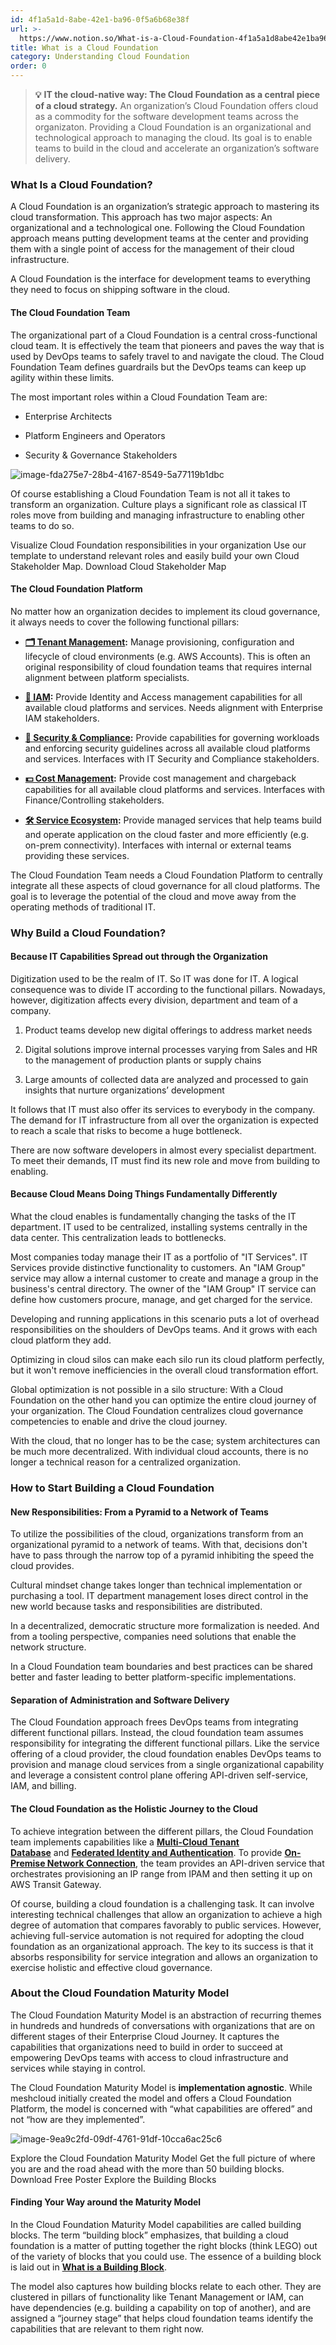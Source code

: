```yaml
---
id: 4f1a5a1d-8abe-42e1-ba96-0f5a6b68e38f
url: >-
  https://www.notion.so/What-is-a-Cloud-Foundation-4f1a5a1d8abe42e1ba960f5a6b68e38f
title: What is a Cloud Foundation
category: Understanding Cloud Foundation
order: 0
---
```


> **💡** **IT the cloud-native way: The Cloud Foundation as a central piece of a cloud strategy.**
> An organization’s Cloud Foundation offers cloud as a commodity for the software development teams across the organizaton.
> Providing a Cloud Foundation is an organizational and technological approach to managing the cloud. Its goal is to enable teams to build in the cloud and accelerate an organization’s software delivery. 

### What Is a Cloud Foundation?

A Cloud Foundation is an organization’s strategic approach to mastering its cloud transformation. This approach has two major aspects: An organizational and a technological one. Following the Cloud Foundation approach means putting development teams at the center and providing them with a single point of access for the management of their cloud infrastructure.

A Cloud Foundation is the interface for development teams to everything they need to focus on shipping software in the cloud.

#### The Cloud Foundation Team

The organizational part of a Cloud Foundation is a central cross-functional cloud team. It is effectively the team that pioneers and paves the way that is used by DevOps teams to safely travel to and navigate the cloud. The Cloud Foundation Team defines guardrails but the DevOps teams can keep up agility within these limits. 

The most important roles within a Cloud Foundation Team are: 

- Enterprise Architects

- Platform Engineers and Operators

- Security & Governance Stakeholders

![image-fda275e7-28b4-4167-8549-5a77119b1dbc](./fda275e7-28b4-4167-8549-5a77119b1dbc.webp)

Of course establishing a Cloud Foundation Team is not all it takes to transform an organization. Culture plays a significant role as classical IT roles move from building and managing infrastructure to enabling other teams to do so.

<!--notion-markdown-cms:raw-->
<CallToAction>
  <CtaHeader>Visualize Cloud Foundation responsibilities in your organization</CtaHeader>
  <CtaText>Use our template to understand relevant roles and easily build your own Cloud Stakeholder Map.</CtaText>
  <CtaButton class="btn-primary" url="https://www.meshcloud.io/cloudfoundation-stakeholder-map/">Download Cloud Stakeholder Map</CtaButton>
</CallToAction>

#### The Cloud Foundation Platform

No matter how an organization decides to implement its cloud governance, it always needs to cover the following functional pillars:

- [**🗂 Tenant Management**](https://cloudfoundation.meshcloud.io/maturity-model/tenant-management/)**:** Manage provisioning, configuration and lifecycle of cloud environments (e.g. AWS Accounts). This is often an original responsibility of cloud foundation teams that requires internal alignment between platform specialists.

- [**🔐 IAM**](https://cloudfoundation.meshcloud.io/maturity-model/iam/)**:** Provide Identity and Access management capabilities for all available cloud platforms and services. Needs alignment with Enterprise IAM stakeholders.

- [**🔖 Security & Compliance**](https://cloudfoundation.meshcloud.io/maturity-model/security-and-compliance/)**:** Provide capabilities for governing workloads and enforcing security guidelines across all available cloud platforms and services. Interfaces with IT Security and Compliance stakeholders.

- [**💵 Cost Management**](https://cloudfoundation.meshcloud.io/maturity-model/cost-management/)**:** Provide cost management and chargeback capabilities for all available cloud platforms and services. Interfaces with Finance/Controlling stakeholders.

- [**🛠 Service Ecosystem**](https://cloudfoundation.meshcloud.io/maturity-model/service-ecosystem/)**:** Provide managed services that help teams build and operate application on the cloud faster and more efficiently (e.g. on-prem connectivity). Interfaces with internal or external teams providing these services.

The Cloud Foundation Team needs a Cloud Foundation Platform to centrally integrate all these aspects of cloud governance for all cloud platforms. The goal is to leverage the potential of the cloud and move away from the operating methods of traditional IT.

### Why Build a Cloud Foundation?

#### Because IT Capabilities Spread out through the Organization

Digitization used to be the realm of IT. So IT was done for IT. A logical consequence was to divide IT according to the functional pillars. Nowadays, however, digitization affects every division, department and team of a company. 

1. Product teams develop new digital offerings to address market needs

1. Digital solutions improve internal processes varying from Sales and HR to the management of production plants or supply chains

1. Large amounts of collected data are analyzed and processed to gain insights that nurture organizations’ development

It follows that IT must also offer its services to everybody in the company. The demand for IT infrastructure from all over the organization is expected to reach a scale that risks to become a huge bottleneck.

There are now software developers in almost every specialist department. To meet their demands, IT must find its new role and move from building to enabling.

#### Because Cloud Means Doing Things Fundamentally Differently

What the cloud enables is fundamentally changing the tasks of the IT department. IT used to be centralized, installing systems centrally in the data center. This centralization leads to bottlenecks.

Most companies today manage their IT as a portfolio of "IT Services". IT Services provide distinctive functionality to customers. An "IAM Group" service may allow a internal customer to create and manage a group in the business's central directory. The owner of the "IAM Group" IT service can define how customers procure, manage, and get charged for the service.

Developing and running applications in this scenario puts a lot of overhead responsibilities on the shoulders of DevOps teams. And it grows with each cloud platform they add.

Optimizing in cloud silos can make each silo run its cloud platform perfectly, but it won't remove inefficiencies in the overall cloud transformation effort.

Global optimization is not possible in a silo structure: With a Cloud Foundation on the other hand you can optimize the entire cloud journey of your organization. The Cloud Foundation centralizes cloud governance competencies to enable and drive the cloud journey.

With the cloud, that no longer has to be the case; system architectures can be much more decentralized. With individual cloud accounts, there is no longer a technical reason for a centralized organization.

### How to Start Building a Cloud Foundation

#### New Responsibilities: From a Pyramid to a Network of Teams

To utilize the possibilities of the cloud, organizations transform from an organizational pyramid to a network of teams. With that, decisions don't have to pass through the narrow top of a pyramid inhibiting the speed the cloud provides.

Cultural mindset change takes longer than technical implementation or purchasing a tool. IT department management loses direct control in the new world because tasks and responsibilities are distributed.

In a decentralized, democratic structure more formalization is needed. And from a tooling perspective, companies need solutions that enable the network structure.

In a Cloud Foundation team boundaries and best practices can be shared better and faster leading to better platform-specific implementations.

#### Separation of Administration and Software Delivery

The Cloud Foundation approach frees DevOps teams from integrating different functional pillars. Instead, the cloud foundation team assumes responsibility for integrating the different functional pillars. Like the service offering of a cloud provider, the cloud foundation enables DevOps teams to provision and manage cloud services from a single organizational capability and leverage a consistent control plane offering API-driven self-service, IAM, and billing.

#### The Cloud Foundation as the Holistic Journey to the Cloud

To achieve integration between the different pillars, the Cloud Foundation team implements capabilities like a [**Multi-Cloud Tenant Database**](https://cloudfoundation.meshcloud.io/maturity-model/tenant-management/multi-cloud-tenant-database.html) and [**Federated Identity and Authentication**](https://cloudfoundation.meshcloud.io/maturity-model/iam/federated-identity-and-authentication.html). To provide [**On-Premise Network Connection**](https://cloudfoundation.meshcloud.io/maturity-model/service-ecosystem/on-premise-network-connection.html), the team provides an API-driven service that orchestrates provisioning an IP range from IPAM and then setting it up on AWS Transit Gateway.

Of course, building a cloud foundation is a challenging task. It can involve interesting technical challenges that allow an organization to achieve a high degree of automation that compares favorably to public services. However, achieving full-service automation is not required for adopting the cloud foundation as an organizational approach. The key to its success is that it absorbs responsibility for service integration and allows an organization to exercise holistic and effective cloud governance.

### About the Cloud Foundation Maturity Model

The Cloud Foundation Maturity Model is an abstraction of recurring themes in hundreds and hundreds of conversations with organizations that are on different stages of their Enterprise Cloud Journey. It captures the capabilities that organizations need to build in order to succeed at empowering DevOps teams with access to cloud infrastructure and services while staying in control.

The Cloud Foundation Maturity Model is **implementation agnostic**. While meshcloud initially created the model and offers a Cloud Foundation Platform, the model is concerned with “what capabilities are offered” and not “how are they implemented”.

![image-9ea9c2fd-09df-4761-91df-10cca6ac25c6](./9ea9c2fd-09df-4761-91df-10cca6ac25c6.png)

<!--notion-markdown-cms:raw-->
<CallToAction>
  <CtaHeader>Explore the Cloud Foundation Maturity Model</CtaHeader>
  <CtaText>Get the full picture of where you are and the road ahead with the more than 50 building blocks.</CtaText>
  <CtaButton class="btn-primary" url="https://www.meshcloud.io/cloud-assessment-free-poster/#download">Download Free Poster</CtaButton>
	<CtaButton class="btn-secondary" url="https://cloudfoundation.meshcloud.io/maturity-model/">Explore the Building Blocks</CtaButton>
</CallToAction>

#### Finding Your Way around the Maturity Model

In the Cloud Foundation Maturity Model capabilities are called building blocks. The term “building block” emphasizes, that building a cloud foundation is a matter of putting together the right blocks (think LEGO) out of the variety of blocks that you could use. The essence of a building block is laid out in [**What is a Building Block**](https://cloudfoundation.meshcloud.io/maturity-model/what-is-a-building-block.html).

The model also captures how building blocks relate to each other. They are clustered in pillars of functionality like Tenant Management or IAM, can have dependencies (e.g. building a capability on top of another), and are assigned a “journey stage” that helps cloud foundation teams identify the capabilities that are relevant to them right now.